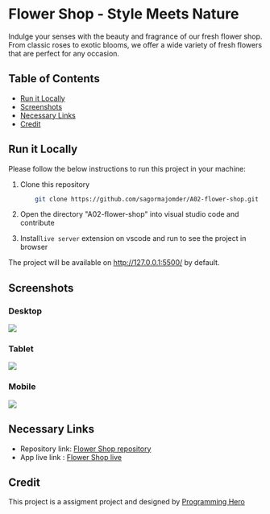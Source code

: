 # Flower Shop - Style Meets Nature

Indulge your senses with the beauty and fragrance of our fresh
flower shop. From classic roses to exotic blooms, we offer a wide
variety of fresh flowers that are perfect for any occasion.

## Table of Contents

- [Run it Locally](#run-it-locally)
- [Screenshots](#screenshots)
- [Necessary Links](#necessary-links)
- [Credit](#credit)

## Run it Locally

Please follow the below instructions to run this project in your machine:

1. Clone this repository

   ```sh
       git clone https://github.com/sagormajomder/A02-flower-shop.git
   ```

2. Open the directory "A02-flower-shop" into visual studio code and contribute
3. Install`live server` extension on vscode and run to see the project in browser

The project will be available on http://127.0.0.1:5500/ by default.

## Screenshots

### Desktop

![](./src/res/flower-shop-desktop.png)

### Tablet

![](./src/res/flower-shop-tablet.png)

### Mobile

![](./src/res/flower-shop-mobile.png)

## Necessary Links

- Repository link: [Flower Shop repository](https://github.com/sagormajomder/A02-flower-shop)
- App live link : [Flower Shop live](https://sagormajomder.github.io/A02-flower-shop/)

## Credit

This project is a assigment project and designed by [Programming Hero](https://github.com/ProgrammingHero1)
